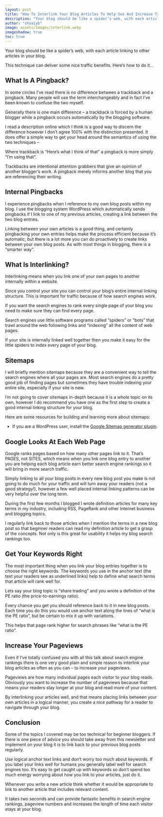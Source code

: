 ```yaml
---
layout: post
title: "How To Interlink Your Blog Articles To Help Seo And Increase Traffic"
description: "Your blog should be like a spider’s web, with each article linking to other articles in your blog. This technique can deliver some nice traffic benefits. Here’s how to do it..."
author: "shoaiyb"
image: assets/images/interlink.webp
imageshadow: true
toc: true
---
```

Your blog should be like a spider’s web, with each article linking to other articles in your blog.

This technique can deliver some nice traffic benefits. Here’s how to do it...
<!--
Last issue of this newsletter I covered trackbacks and how to use them as a blog traffic building tool. This newsletter we’re going to start with the trackback’s distant cousin, the pingback and then move to an interesting technique for building traffic – interlinking.
-->
## What Is A Pingback?
In some circles I’ve read there is no difference between a trackback and a pingback. Many people will use the term interchangeably and in fact I’ve been known to confuse the two myself.

Generally there is one main difference – a trackback is forced by a human blogger while a pingback occurs automatically by the blogging software.

I read a description online which I think is a good way to discern the difference however I don’t agree 100% with the distinction presented. It does offer a simple way to get your head around the semantics of using the two techniques –

Where trackback is “Here’s what I think of that” a pingback is more simply “I’m using that”.

Trackbacks are intentional attention grabbers that give an opinion of another blogger’s work. A pingback merely informs another blog that you are referencing their writing.

## Internal Pingbacks
I experience pingbacks when I reference to my own blog posts within my blog. I use the blogging system WordPress which automatically sends pingbacks if I link to one of my previous articles, creating a link between the two blog entries.

Linking between your own articles is a good thing, and certainly pingbacking your own entries helps make the process efficient because it’s automatic, but there is a lot more you can do proactively to create links between your own blog posts. As with most things in blogging, there is a “smarter way”.

## What Is Interlinking?
Interlinking means when you link one of your own pages to another internally within a website.

Since you control your site you can control your blog’s entire internal linking structure. This is important for traffic because of how search engines work.

If you want the search engines to rank every single page of your blog you need to make sure they can find every page.

Search engines use little software programs called “spiders” or “bots” that trawl around the web following links and “indexing” all the content of web pages.

If your site is internally linked well together then you make it easy for the little spiders to index every page of your blog.

## Sitemaps
I will briefly mention sitemaps because they are a convenient way to tell the search engines where all your pages are. Most search engines do a pretty good job of finding pages but sometimes they have trouble indexing your entire site, especially if your site is new.

I’m not going to cover sitemaps in-depth because it is a whole topic on its own, however I do recommend you have one as the first step to create a good internal linking structure for your blog.

Here are some resources for building and learning more about sitemaps:

- If you are a WordPress user, install the <a href="http://wordpress.org/extend/plugins/google-sitemap-generator/" target="_blank" rel="nofollow noreferrer">Google Sitemap generator plugin</a>.
<!--- Take Brad Callen’s free SEO email course – Wait for the sign-up form to drop down and then fill out your details.-->

## Google Looks At Each Web Page
Google ranks pages based on how many other pages link to it. That’s PAGES, not SITES, which means when you link one blog entry to another you are helping each blog article earn better search engine rankings so it will bring in more search traffic.

Simply linking to all your blog posts in every new blog post you make is not going to do much for your traffic and will turn away your readers (not a good strategy!), however a few well placed internal linking patterns can be very helpful over the long term.

During the first few months I blogged I wrote definition articles for many key terms in my industry, including RSS, PageRank and other Internet business and blogging topics.

I regularly link back to those articles when I mention the terms in a new blog post so that beginner readers can read my definition article to get a grasp of the concepts. Not only is this great for usability it helps my blog search rankings too.

## Get Your Keywords Right
The most important thing when you link your blog entries together is to choose the right keywords. The keywords you use in the anchor text (the text your readers see as underlined links) help to define what search terms that article will rank well for.

Lets say your blog topic is “share trading” and you wrote a definition of the PE ratio (the price-to-earnings ratio).

Every chance you get you should reference back to it in new blog posts. Each time you do this you would use anchor text along the lines of “what is the PE ratio”, but be certain to mix it up with variations.

This helps that page rank higher for search phrases like “what is the PE ratio”.

## Increase Your Pageviews
Even if I’ve totally confused you with all this talk about search engine rankings there is one very good plain and simple reason to interlink your blog articles as often as you can – to increase your pageviews.

Pageviews are how many individual pages each visitor to your blog reads. Obviously you want to increase the number of pageviews because that means your readers stay longer at your blog and read more of your content.

By interlinking your articles well, and that means placing links between your own articles in a logical manner, you create a nice pathway for a reader to navigate through your blog.

## Conclusion
Some of the topics I covered may be too technical for beginner bloggers. If there is one piece of advice you should take away from this newsletter and implement on your blog it is to link back to your previous blog posts regularly.

Use logical anchor text links and don’t worry too much about keywords. If you label your links well for humans you generally label well for search engines too. It’s easy to get caught up with keywords so don’t spend too much energy worrying about how you link to your articles, just do it.

Whenever you write a new article think whether it would be appropriate to link to another article that includes relevant content.

It takes two seconds and can provide fantastic benefits in search engine rankings, pageview numbers and increases the length of time each visitor stays at your blog.
